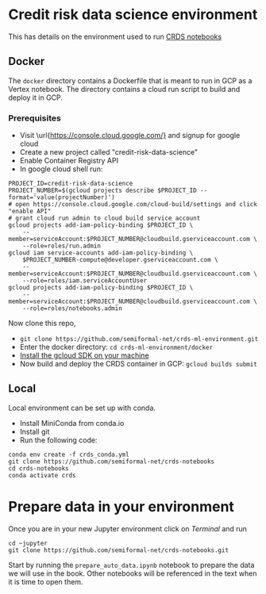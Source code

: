 # Credit risk data science environment

This has details on the environment used to run [CRDS notebooks](https://github.com/semiformal-net/crds-notebooks)

## Docker

The `docker` directory contains a Dockerfile that is meant to run in GCP as a Vertex notebook. The directory contains a cloud run script to build and deploy it in GCP.

### Prerequisites

- Visit \url{https://console.cloud.google.com/} and signup for google cloud
- Create a new project called "credit-risk-data-science"
- Enable Container Registry API
- In google cloud shell run:

```
PROJECT_ID=credit-risk-data-science
PROJECT_NUMBER=$(gcloud projects describe $PROJECT_ID --format='value(projectNumber)')
# open https://console.cloud.google.com/cloud-build/settings and click "enable API"
# grant cloud run admin to cloud build service account
gcloud projects add-iam-policy-binding $PROJECT_ID \
    --member=serviceAccount:$PROJECT_NUMBER@cloudbuild.gserviceaccount.com \
    --role=roles/run.admin
gcloud iam service-accounts add-iam-policy-binding \
    $PROJECT_NUMBER-compute@developer.gserviceaccount.com \
    --member=serviceAccount:$PROJECT_NUMBER@cloudbuild.gserviceaccount.com \
    --role=roles/iam.serviceAccountUser
gcloud projects add-iam-policy-binding $PROJECT_ID \
    --member=serviceAccount:$PROJECT_NUMBER@cloudbuild.gserviceaccount.com \
    --role=roles/notebooks.admin
```

Now clone this repo,
- `git clone https://github.com/semiformal-net/crds-ml-environment.git`
- Enter the docker directory: `cd crds-ml-environment/docker`
- [Install the gcloud SDK on your machine](https://cloud.google.com/sdk/docs/install)
- Now build and deploy the CRDS container in GCP: `gcloud builds submit`

## Local

Local environment can be set up with conda.

- Install MiniConda from conda.io
- Install git
- Run the following code:
```
conda env create -f crds_conda.yml
git clone https://github.com/semiformal-net/crds-notebooks
cd crds-notebooks
conda activate crds
```
# Prepare data in your environment

Once you are in your new Jupyter environment click on *Terminal* and run

```
cd ~jupyter
git clone https://github.com/semiformal-net/crds-notebooks.git
```

Start by running the `prepare_auto_data.ipynb` notebook to prepare the data we will use in the book. Other notebooks will be referenced in the text when it is time to open them.
